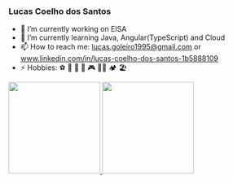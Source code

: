 ### Lucas Coelho dos Santos

- 🔭 I’m currently working on EISA
- 🌱 I’m currently learning Java, Angular(TypeScript) and Cloud
- 📫 How to reach me: lucas.goleiro1995@gmail.com or www.linkedin.com/in/lucas-coelho-dos-santos-1b5888109
- ⚡ Hobbies: ⚽ 🏀 🎸 🎼 🎮 🏋️‍♀️ 🏕 🏖

<div>
  <a href="https://github.com/LucasGoleiro">
  <img height="180em" src="https://github-readme-stats.vercel.app/api?username=LucasCoelho01&show_icons=true&theme=dark&include_all_commits=true&count_private=true"/>
  <img height="180em" src="https://github-readme-stats.vercel.app/api/top-langs/?username=LucasCoelho01&layout=compact&langs_count=7&theme=dark"/>
</div>
